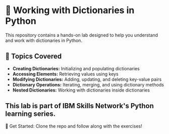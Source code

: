 # 🐍 Working with Dictionaries in Python  

This repository contains a hands-on lab designed to help you understand and work with dictionaries in Python.  

## 📌 Topics Covered  
- **Creating Dictionaries:** Initializing and populating dictionaries  
- **Accessing Elements:** Retrieving values using keys  
- **Modifying Dictionaries:** Adding, updating, and deleting key-value pairs  
- **Dictionary Operations:** Iterating, merging, and using dictionary methods  
- **Nested Dictionaries:** Working with dictionaries inside dictionaries  

## This lab is part of IBM Skills Network's Python learning series.  

🚀 Get Started: Clone the repo and follow along with the exercises!
